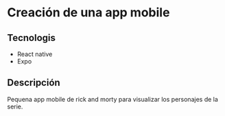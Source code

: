 # Creación de una app mobile 

## Tecnologis
- React native
- Expo

## Descripción
Pequena app mobile de rick and morty 
para visualizar los personajes de la serie.
